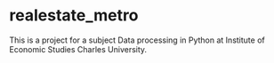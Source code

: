 # realestate_metro
This is a project for a subject Data processing in Python at Institute of Economic Studies Charles University.
